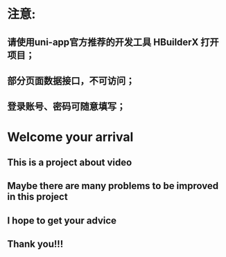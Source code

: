 # 注意:
## 请使用uni-app官方推荐的开发工具 HBuilderX 打开项目；
## 部分页面数据接口，不可访问；
## 登录账号、密码可随意填写；
# Welcome your arrival
## This is a project about video
## Maybe there are many problems to be improved in this project
## I hope to get your advice
## Thank you!!!